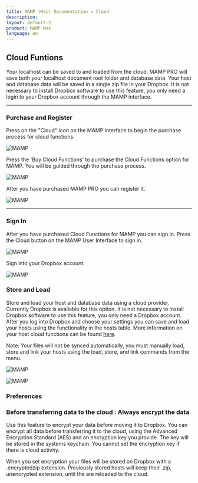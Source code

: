 ```yaml
---
title: MAMP (Mac) Documentation > Cloud
description: 
layout: default-2
product: MAMP Mac
language: en
---
```


## Cloud Funtions

Your localhost can be saved to and loaded from the cloud. MAMP PRO will save both your localhost document root folder and database data. Your host and database data will be saved in a single zip file in your Dropbox. It is not necessary to install Dropbox software to use this feature, you only need a login to your Dropbox account through the MAMP interface.

---

### Purchase and Register

Press on the "Cloud" icon on the MAMP interface to begin the purchase process for cloud functions.

![MAMP](/en/MAMP-Mac/Cloud/CloudRegister.png)

Press the 'Buy Cloud Functions' to purchase the Cloud Functions option for MAMP. You will be guided through the purchase process. 

![MAMP](/en/MAMP-Mac/Cloud/CloudPurchase.png)

After you have purchased MAMP PRO you can register it.

![MAMP](/en/MAMP-Mac/Cloud/CloudRegister.png)

---

### Sign In

After you have purchased Cloud Functions for MAMP you can sign in. Press the Cloud button on the MAMP User Interface to sign in.

![MAMP](/en/MAMP-Mac/Cloud/CloudTurnOn.png)

Sign into your Dropbox account.

![MAMP](/en/MAMP-Mac/Cloud/CloudSignIn.png)

### Store and Load

Store and load your host and database data using a cloud provider. Currently Dropbox is available for this option. It is not necessary to install Dropbox software to use this feature, you only need a Dropbox account. After you log into Dropbox and choose your settings you can save and load your hosts using the functionality in the hosts table. More information on your host cloud functions can be found [here](../Hosts/Cloud). 

<div class="alert" role="alert">
Note: Your files will not be synced automatically, you must manually load, store and link your hosts using the load, store, and link commands from the menu.
</div>

![MAMP](/en/MAMP-PRO-Mac/Settings/Cloud/cloud.png)







![MAMP](/en/MAMP-PRO-Mac/Settings/Cloud/dropbox.png)

### Preferences


### Before transferring data to the cloud : Always encrypt the data
  
  Use this feature to encrypt your data before moving it to Dropbox. You can encrypt all data before transferring it to the cloud, using the Advanced Encryption Standard (AES) and an encryption key you provide. The key will be stored in the systems keychain. You cannot set the encryption key if there is cloud activity.
  
  <div class="alert" role="alert">
  When you set encryption your files will be stored on Dropbox with a .encryptedzip extension. Previously stored hosts will keep their .zip, unencrypted extension, until the are reloaded to the cloud.
  </div>
  

